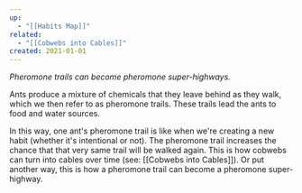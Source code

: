 ```yaml
---
up:
  - "[[Habits Map]]"
related:
  - "[[Cobwebs into Cables]]"
created: 2021-01-01
---
```

 *Pheromone trails can become pheromone super-highways.*

Ants produce a mixture of chemicals that they leave behind as they walk, which we then refer to as pheromone trails. These trails lead the ants to food and water sources.

In this way, one ant's pheromone trail is like when we're creating a new habit (whether it's intentional or not). The pheromone trail increases the chance that that very same trail will be walked again. This is how cobwebs can turn into cables over time (see: [[Cobwebs into Cables]]). Or put another way, this is how a pheromone trail can become a pheromone super-highway.